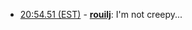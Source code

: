 * <a href="#20:54.51" id="20:54.51">20:54.51 (EST)</a> - __[rouilj](https://github.com/rouilj)__: I'm not creepy...

